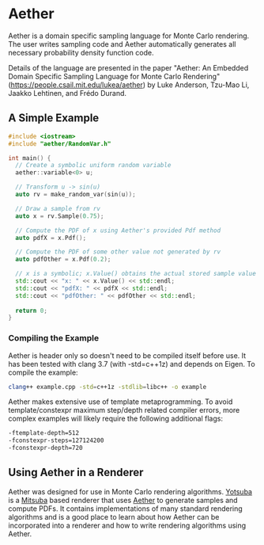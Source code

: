 # Aether

Aether is a domain specific sampling language for Monte Carlo rendering. The user writes sampling code and Aether automatically generates all necessary probability density function code.

Details of the language are presented in the paper "Aether: An Embedded Domain Specific Sampling Language for Monte Carlo Rendering" (https://people.csail.mit.edu/lukea/aether) by Luke Anderson, Tzu-Mao Li, Jaakko Lehtinen, and Frédo Durand.

## A Simple Example

```cpp
#include <iostream>
#include "aether/RandomVar.h"

int main() {
  // Create a symbolic uniform random variable
  aether::variable<0> u;

  // Transform u -> sin(u)
  auto rv = make_random_var(sin(u));

  // Draw a sample from rv
  auto x = rv.Sample(0.75);

  // Compute the PDF of x using Aether's provided Pdf method
  auto pdfX = x.Pdf();

  // Compute the PDF of some other value not generated by rv
  auto pdfOther = x.Pdf(0.2);

  // x is a symbolic; x.Value() obtains the actual stored sample value
  std::cout << "x: " << x.Value() << std::endl;
  std::cout << "pdfX: " << pdfX << std::endl;
  std::cout << "pdfOther: " << pdfOther << std::endl;
  
  return 0;
}
```

### Compiling the Example

Aether is header only so doesn't need to be compiled itself before use. It has been tested with clang 3.7 (with -std=c++1z) and depends on Eigen. To compile the example:

```bash
clang++ example.cpp -std=c++1z -stdlib=libc++ -o example
```

Aether makes extensive use of template metaprogramming. To avoid template/constexpr maximum step/depth related compiler errors, more complex examples will likely require the following additional flags:

```bash
-ftemplate-depth=512
-fconstexpr-steps=127124200
-fconstexpr-depth=720
```

## Using Aether in a Renderer

Aether was designed for use in Monte Carlo rendering algorithms. [Yotsuba](https://github.com/aekul/yotsuba) is a [Mitsuba](https://github.com/mitsuba-renderer/mitsuba) based renderer that uses [Aether](https://github.com/aekul/aether) to generate samples and compute PDFs.
It contains implementations of many standard rendering algorithms and is a good place to learn about how Aether can be incorporated into a renderer and how to write rendering algorithms using Aether.
